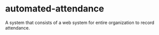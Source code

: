 # automated-attendance
A system that consists of a web system for entire organization to record attendance.
